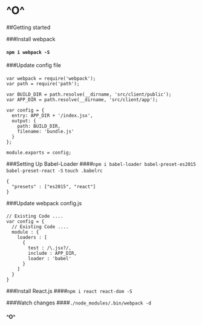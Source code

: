 # ^O^

##Getting started

###Install webpack
#### `npm i webpack -S`

###Update config file
####
```
var webpack = require('webpack');
var path = require('path');

var BUILD_DIR = path.resolve(__dirname, 'src/client/public');
var APP_DIR = path.resolve(__dirname, 'src/client/app');

var config = {
  entry: APP_DIR + '/index.jsx',
  output: {
    path: BUILD_DIR,
    filename: 'bundle.js'
  }
};

module.exports = config;
```

###Setting Up Babel-Loader
####```npm i babel-loader babel-preset-es2015 babel-preset-react -S```
`touch .babelrc`
```
{
  "presets" : ["es2015", "react"]
}
```

###Update webpack config.js
####
```
// Existing Code ....
var config = {
  // Existing Code ....
  module : {
    loaders : [
      {
        test : /\.jsx?/,
        include : APP_DIR,
        loader : 'babel'
      }
    ]
  }
}
```

###Install React.js
####```npm i react react-dom -S```


###Watch changes
####`./node_modules/.bin/webpack -d`

#### ^O^
